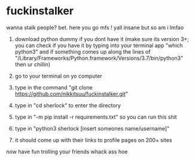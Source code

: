 # fuckinstalker
wanna stalk people? bet. here you go mfs ! yall insane but so am i lmfao

1) download python dummy if you dont have it (make sure its version 3+; you can check if you have it by typing into your terminal app "which python3" and if something comes up along the lines of "/Library/Frameworks/Python.framework/Versions/3.7/bin/python3" then ur chillin)

2) go to your terminal on yo computer

3) type in the command "git clone https://github.com/nikkitsuu/fuckinstalker.git"

4) type in "cd sherlock" to enter the directory 

5) type in "-m pip install -r requirements.txt" so you can run this shit

6) type in "python3 sherlock [insert someones name/username]"

7) it should come up with their links to profile pages on 200+ sites

now have fun trolling your friends whack ass hoe

